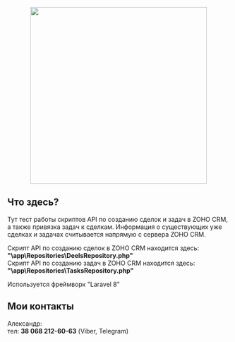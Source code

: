<p align="center"><a href="https://laravel.com" target="_blank"><img src="https://raw.githubusercontent.com/laravel/art/master/logo-lockup/5%20SVG/2%20CMYK/1%20Full%20Color/laravel-logolockup-cmyk-red.svg" width="400"></a></p>

## Что здесь?

Тут тест работы скриптов API по созданию сделок и задач в ZOHO CRM, а также привязка задач к сделкам.
Информация о существующих уже сделках и задачах считывается напрямую с сервера ZOHO CRM.

Скрипт API по созданию сделок в ZOHO CRM находится здесь:
<b>"\app\Repositories\DeelsRepository.php"</b><br>
Скрипт API по созданию задач в ZOHO CRM находится здесь:
<b>"\app\Repositories\TasksRepository.php"</b>

Используется фреймворк "Laravel 8"



## Мои контакты

Александр:<br>
тел: <b>38 068 212-60-63</b> (Viber, Telegram)

